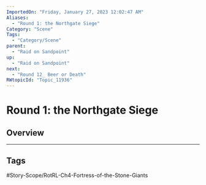```yaml
---
ImportedOn: "Friday, January 27, 2023 12:02:47 AM"
Aliases:
  - "Round 1: the Northgate Siege"
Category: "Scene"
Tags:
  - "Category/Scene"
parent:
  - "Raid on Sandpoint"
up:
  - "Raid on Sandpoint"
next:
  - "Round 12_ Beer or Death"
RWtopicId: "Topic_11936"
---
```

# Round 1: the Northgate Siege
## Overview

---
## Tags
#Story-Scope/RotRL-Ch4-Fortress-of-the-Stone-Giants

